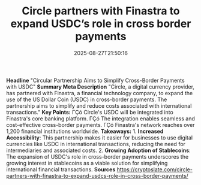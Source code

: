 ﻿---
title: "Circle partners with Finastra to expand USDC’s role in cross border payments"
date: "2025-08-27T21:50:16"
category: "Markets"
summary: ""
slug: "circle partners with finastra to expand usdcs role in cross "
source_urls:
  - "https://cryptoslate.com/circle-partners-with-finastra-to-expand-usdcs-role-in-cross-border-payments/"
seo:
  title: "Circle partners with Finastra to expand USDC’s role in cross border payments | Hash n Hedge"
  description: ""
  keywords: ["news", "markets", "brief"]
---
**Headline** "Circular Partnership Aims to Simplify Cross-Border Payments with USDC"  **Summary Meta Description** "Circle, a digital currency provider, has partnered with Finastra, a financial technology company, to expand the use of the US Dollar Coin (USDC) in cross-border payments. The partnership aims to simplify and reduce costs associated with international transactions."  **Key Points:**  ΓÇó Circle's USDC will be integrated into Finastra's core banking platform. ΓÇó The integration enables seamless and cost-effective cross-border payments. ΓÇó Finastra's network reaches over 1,200 financial institutions worldwide.  **Takeaways:**  1. **Increased Accessibility**: This partnership makes it easier for businesses to use digital currencies like USDC in international transactions, reducing the need for intermediaries and associated costs. 2. **Growing Adoption of Stablecoins**: The expansion of USDC's role in cross-border payments underscores the growing interest in stablecoins as a viable solution for simplifying international financial transactions.  **Sources** https://cryptoslate.com/circle-partners-with-finastra-to-expand-usdcs-role-in-cross-border-payments/ 
